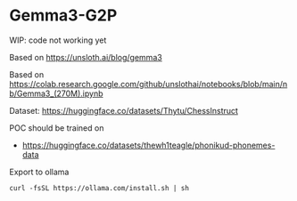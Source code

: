 # Gemma3-G2P

WIP: code not working yet

Based on https://unsloth.ai/blog/gemma3

Based on https://colab.research.google.com/github/unslothai/notebooks/blob/main/nb/Gemma3_(270M).ipynb


Dataset: https://huggingface.co/datasets/Thytu/ChessInstruct

POC should be trained on 

- https://huggingface.co/datasets/thewh1teagle/phonikud-phonemes-data


Export to ollama

```console
curl -fsSL https://ollama.com/install.sh | sh
```
